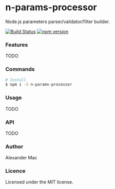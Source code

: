# n-params-processor
Node.js parameters parser/validator/filter builder.

[![Build Status](https://travis-ci.org/AlexanderMac/n-params-processor.svg?branch=master)](https://travis-ci.org/AlexanderMac/n-params-processor)
[![npm version](https://badge.fury.io/js/n-params-processor.svg)](https://badge.fury.io/js/n-params-processor)

### Features
TODO

### Commands

```sh
# Install
$ npm i -S n-params-processor
```

### Usage
TODO

### API
TODO

### Author
Alexander Mac

### Licence
Licensed under the MIT license.
